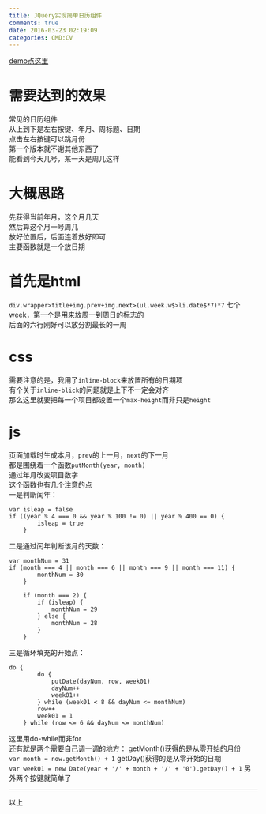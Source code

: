 ```yaml
---
title: JQuery实现简单日历组件
comments: true
date: 2016-03-23 02:19:09
categories: CMD:CV
---
```

[demo点这里](//gaoryrt.com/CV/calendar/index.html)
# 需要达到的效果
常见的日历组件  
从上到下是左右按键、年月、周标题、日期  
点击左右按键可以跳月份  
第一个版本就不谢其他东西了  
能看到今天几号，某一天是周几这样  
# 大概思路
先获得当前年月，这个月几天      
然后算这个月一号周几  
放好位置后，后面连着放好即可  
主要函数就是一个放日期
# 首先是html
`div.wrapper>title+img.prev+img.next>(ul.week.w$>li.date$*7)*7`
七个week，第一个是用来放周一到周日的标志的  
后面的六行刚好可以放分割最长的一周  
# css
需要注意的是，我用了`inline-block`来放置所有的日期项  
有个关于`inline-blick`的问题就是上下不一定会对齐  
那么这里就要把每一个项目都设置一个`max-height`而非只是`height`  

# js
页面加载时生成本月，`prev`的上一月，`next`的下一月  
都是围绕着一个函数`putMonth(year, month)`  
通过年月改变项目数字  
这个函数也有几个注意的点  
一是判断闰年：  
```
var isleap = false
if ((year % 4 === 0 && year % 100 != 0) || year % 400 == 0) {
        isleap = true
    }
```
二是通过闰年判断该月的天数：  
```
var monthNum = 31
if (month === 4 || month === 6 || month === 9 || month === 11) {
        monthNum = 30
    }

    if (month === 2) {
        if (isleap) {
            monthNum = 29
        } else {
            monthNum = 28
        }
    }
```
三是循环填充的开始点：  
```
do {
        do {
            putDate(dayNum, row, week01)
            dayNum++
            week01++
        } while (week01 < 8 && dayNum <= monthNum)
        row++
        week01 = 1
    } while (row <= 6 && dayNum <= monthNum)
```
这里用do-while而非for  
还有就是两个需要自己调一调的地方：
getMonth()获得的是从零开始的月份  
`var month = now.getMonth() + 1`
getDay()获得的是从零开始的日期  
`var week01 = new Date(year + '/' + month + '/' + '0').getDay() + 1`
另外两个按键就简单了  
***
以上

